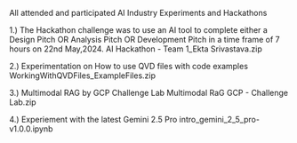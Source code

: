 All attended and participated AI Industry Experiments and Hackathons

1.) The Hackathon challenge was to use an AI tool to complete either a Design Pitch OR Analysis Pitch OR Development Pitch in a time frame of 7 hours on 22nd May,2024. 
AI Hackathon - Team 1_Ekta Srivastava.zip

2.) Experimentation on How to use QVD files with code examples
WorkingWithQVDFiles_ExampleFiles.zip

3.) Multimodal RAG by GCP Challenge Lab
Multimodal RaG GCP - Challenge Lab.zip

4.) Experiement with the latest Gemini 2.5 Pro
intro_gemini_2_5_pro-v1.0.0.ipynb
